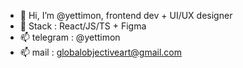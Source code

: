 - 👋 Hi, I’m @yettimon, frontend dev + UI/UX designer
- 👀 Stack : React/JS/TS + Figma
- 📫 telegram : @yettimon
- 📫 mail : globalobjectiveart@gmail.com
